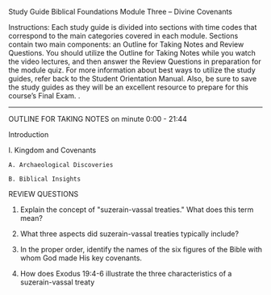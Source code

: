 Study Guide 
Biblical Foundations
Module Three – Divine Covenants

Instructions: Each study guide is divided into sections with time codes that correspond to the main categories covered in each module. Sections contain two main components: an Outline for Taking Notes and Review Questions. You should utilize the Outline for Taking Notes while you watch the video lectures, and then answer the Review Questions in preparation for the module quiz. For more information about best ways to utilize the study guides, refer back to the Student Orientation Manual. Also, be sure to save the study guides as they will be an excellent resource to prepare for this course’s Final Exam.
.
**********************************

OUTLINE FOR TAKING NOTES on minute 0:00 - 21:44

Introduction 

I. Kingdom and Covenants 

	A. Archaeological Discoveries 

	B. Biblical Insights 


REVIEW QUESTIONS

1. Explain the concept of "suzerain-vassal treaties." What does this term mean? 
    
2. What three aspects did suzerain-vassal treaties typically include? 
    
3. In the proper order, identify the names of the six figures of the Bible with whom God made His key covenants. 
    
4. How does Exodus 19:4-6 illustrate the three characteristics of a suzerain-vassal treaty
